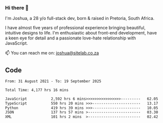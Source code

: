 ### Hi there 👋

I'm Joshua, a 28 y/o full-stack dev, born & raised in Pretoria, South Africa. 

I have almost five years of professional experience bringing beautiful, intuitive designs to life. I'm enthusiastic about front-end development, have a keen eye for detail and a passionate love-hate relationship with JavaScript.

📫 You can reach me on: joshua@sitelab.co.za

## **Code**

<!--START_SECTION:waka-->

```txt
From: 31 August 2021 - To: 19 September 2025

Total Time: 4,177 hrs 16 mins

JavaScript           2,592 hrs 6 mins>>>>>>>>>>>>>>>>---------   62.05 %
TypeScript           550 hrs 20 mins >>>----------------------   13.17 %
Python               419 hrs 39 mins >>>----------------------   10.05 %
JSON                 137 hrs 57 mins >------------------------   03.30 %
XML                  101 hrs 2 mins  >------------------------   02.42 %
```

<!--END_SECTION:waka-->
